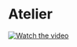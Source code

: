 # Atelier

[![Watch the video](https://ik.imagekit.io/g2ceigziuz7/AtelierDemoFront_6_bl84eEBVk.png)](https://ik.imagekit.io/g2ceigziuz7/Atelier_Demo_gbIs9eDI-.webm)
